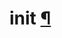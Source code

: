 # init [¶](https://docs.manim.community/en/stable/reference/manim.cli.init.html\#module-manim.cli.init "Link to this heading")